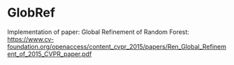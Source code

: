 # GlobRef

Implementation of paper: Global Refinement of Random Forest: https://www.cv-foundation.org/openaccess/content_cvpr_2015/papers/Ren_Global_Refinement_of_2015_CVPR_paper.pdf
